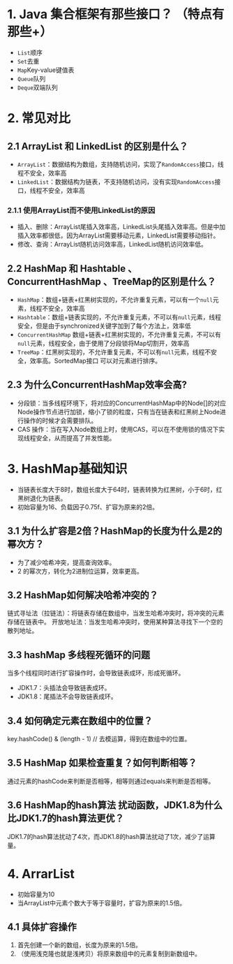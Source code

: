 # 1. Java 集合框架有那些接口？ （特点有那些+）
- `List`顺序
- `Set`去重
- `Map`Key-value键值表
- `Queue`队列
- `Deque`双端队列

# 2. 常见对比
## 2.1 ArrayList 和 LinkedList 的区别是什么？
- `ArrayList`：数据结构为数组，支持随机访问，实现了`RandomAccess`接口，线程不安全，效率高
- `LinkedList`：数据结构为链表，不支持随机访问，没有实现`RandomAccess`接口，线程不安全，效率高

### 2.1.1 使用ArrayList而不使用LinkedList的原因
- 插入、删除：ArrayList尾插入效率高，LinkedList头尾插入效率高。但是中加插入效率都很低，因为ArrayList需要移动元素，LinkedList需要移动指针。
- 修改、查询：ArrayList随机访问效率高，LinkedList随机访问效率低。

## 2.2 HashMap 和 Hashtable 、ConcurrentHashMap 、TreeMap的区别是什么？
- `HashMap`：数组+链表+红黑树实现的，不允许重复元素，可以有一个`null`元素，线程不安全，效率高
- `Hashtable`：数组+链表实现的，不允许重复元素，不可以有`null`元素，线程安全，但是由于synchronized关键字加到了每个方法上，效率低
- `ConcurrentHashMap` 数组+链表+红黑树实现的，不允许重复元素，不可以有`null`元素，线程安全，由于使用了分段锁将Map切割开，效率高
- `TreeMap`：红黑树实现的，不允许重复元素，不可以有`null`元素，线程不安全，效率高。SortedMap接口 可以对元素进行排序。

## 2.3 为什么ConcurrentHashMap效率会高?
- 分段锁：当多线程环境下，将对应的ConcurrentHashMap中的Node[]的对应Node操作节点进行加锁，缩小了锁的粒度，只有当在链表和红黑树上Node进行操作的时候才会需要排队。
- CAS 操作：当在写入Node数组上时，使用CAS，可以在不使用锁的情况下实现线程安全，从而提高了并发性能。

# 3. HashMap基础知识
- 当链表长度大于8时，数组长度大于64时，链表转换为红黑树，小于6时，红黑树退化为链表。
- 初始容量为16、负载因子0.75f、扩容为原来的2倍。

## 3.1 为什么扩容是2倍？HashMap的长度为什么是2的幂次方？
- 为了减少哈希冲突，提高查询效率。
- 2 的幂次方，转化为2进制位运算，效率更高。

## 3.2 HashMap如何解决哈希冲突的？
链式寻址法（拉链法）：将链表存储在数组中，当发生哈希冲突时，将冲突的元素存储在链表中。
开放地址法：当发生哈希冲突时，使用某种算法寻找下一个空的散列地址。

## 3.3 hashMap 多线程死循环的问题
当多个线程同时进行扩容操作时，会导致链表成环，形成死循环。
- JDK1.7：头插法会导致链表成环。
- JDK1.8：尾插法不会导致链表成环。

## 3.4 如何确定元素在数组中的位置？
key.hashCode() & (length - 1)  // 去模运算，得到在数组中的位置。

## 3.5 HashMap 如果检查重复？如何判断相等？
通过元素的hashCode来判断是否相等，相等则通过equals来判断是否相等。

## 3.6 HashMap的hash算法 扰动函数，JDK1.8为什么比JDK1.7的hash算法更优？
JDK1.7的hash算法扰动了4次，而JDK1.8的hash算法扰动了1次，减少了运算量。

# 4. ArrarList
- 初始容量为10
- 当ArrayList中元素个数大于等于容量时，扩容为原来的1.5倍。

## 4.1 具体扩容操作

1. 首先创建一个新的数组，长度为原来的1.5倍。
2. （使用浅克隆也就是浅拷贝）将原来数组中的元素复制到新数组中。